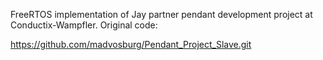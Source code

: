 FreeRTOS implementation of Jay partner pendant development project at Conductix-Wampfler. Original code:

https://github.com/madvosburg/Pendant_Project_Slave.git
